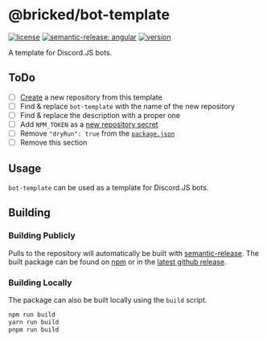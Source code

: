 # @bricked/bot-template

[![license](https://custom-icon-badges.demolab.com/github/license/brycked/bot-template?logo=law)](LICENSE.md)
[![semantic-release: angular](https://img.shields.io/badge/semantic--release-angular-e10079?logo=semantic-release)](https://github.com/semantic-release/semantic-release)
[![version](https://img.shields.io/npm/v/@bricked/bot-template?color=crimson&logo=npm)](https://www.npmjs.com/package/@bricked/bot-template)

A template for Discord.JS bots.

## ToDo

- [ ] [Create](https://github.com/brycked/bot-template/generate) a new repository from this template
- [ ] Find & replace `bot-template` with the name of the new repository
- [ ] Find & replace the description with a proper one
- [ ] Add `NPM_TOKEN` as a [new repository secret](https://github.com/brycked/bot-template/settings/secrets/actions/new)
- [ ] Remove `"dryRun": true` from the [`package.json`](./package.json)
- [ ] Remove this section

## Usage

`bot-template` can be used as a template for Discord.JS bots.

## Building

### Building Publicly

Pulls to the repository will automatically be built with [semantic-release](https://github.com/semantic-release/npm).
The built package can be found on [npm](https://www.npmjs.com/package/@bricked/bot-template?activeTab=code) or in the
[latest github release](https://github.com/brycked/bot-template/releases/latest).

### Building Locally

The package can also be built locally using the `build` script.

```sh
npm run build
yarn run build
pnpm run build
```
